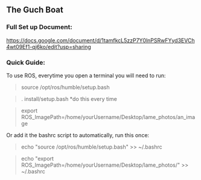 ## The Guch Boat


### Full Set up Document:
https://docs.google.com/document/d/1tamfkcL5zzP7Y0lnPSRwFYyd3EVCh4wt09Ef1-qj6ko/edit?usp=sharing




### Quick Guide: 

To use ROS, everytime you open a terminal you will need to run: 
>source /opt/ros/humble/setup.bash  
  
>. install/setup.bash   *do this every time   
 
>export ROS_ImagePath=/home/yourUsername/Desktop/lame_photos/an_image


Or add it the bashrc script to automatically, run this once:  
>echo "source /opt/ros/humble/setup.bash" >> ~/.bashrc  

>echo "export ROS_ImagePath=/home/yourUsername/Desktop/lame_photos/" >> ~/.bashrc


